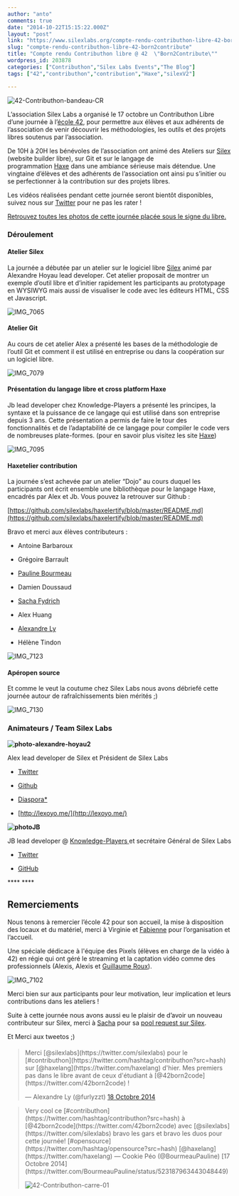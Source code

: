 ```yaml
---
author: "anto"
comments: true
date: "2014-10-22T15:15:22.000Z"
layout: "post"
link: "https://www.silexlabs.org/compte-rendu-contributhon-libre-42-born2contribute/"
slug: "compte-rendu-contributhon-libre-42-born2contribute"
title: "Compte rendu Contributhon libre @ 42  \"Born2Contribute\""
wordpress_id: 203878
categories: ["Contributhon","Silex Labs Events","The Blog"]
tags: ["42","contributhon","contribution","Haxe","silexV2"]

---
```

![42-Contributhon-bandeau-CR](https://www.silexlabs.org/wp-content/uploads/2014/10/42-Contributhon-bandeau-CR.png)

L’association Silex Labs a organisé le 17 octobre un Contributhon Libre d’une journée à l’[école 42](http://www.42.fr/), pour permettre aux élèves et aux adhérents de l’association de venir découvrir les méthodologies, les outils et des projets libres soutenus par l’association.

De 10H à 20H les bénévoles de l’association ont animé des Ateliers sur [Silex](http://www.silex.me/) (website builder libre), sur Git et sur le langage de programmation [Haxe](http://haxe.org/) dans une ambiance sérieuse mais détendue. Une vingtaine d’élèves et des adhérents de l’association ont ainsi pu s’initier ou se perfectionner à la contribution sur des projets libres.

Les vidéos réalisées pendant cette journée seront bientôt disponibles, suivez nous sur [Twitter](https://twitter.com/silexlabs) pour ne pas les rater !

[Retrouvez toutes les photos de cette journée placée sous le signe du libre.](https://www.flickr.com/photos/120854033@N02/sets/72157648887868812/)


### **Déroulement**




#### Atelier Silex


La journée a débutée par un atelier sur le logiciel libre [Silex](http://www.silex.me/) animé par Alexandre Hoyau lead developer. Cet atelier proposait de montrer un exemple d’outil libre et d’initier rapidement les participants au prototypage en WYSIWYG mais aussi de visualiser le code avec les éditeurs HTML, CSS et Javascript.



![IMG_7065](https://www.silexlabs.org/wp-content/uploads/2014/10/IMG_7065-687x687.jpg)


#### Atelier Git


Au cours de cet atelier Alex a présenté les bases de la méthodologie de l’outil Git et comment il est utilisé en entreprise ou dans la coopération sur un logiciel libre.





![IMG_7079](https://www.silexlabs.org/wp-content/uploads/2014/10/IMG_7079-687x687.jpg)


#### Présentation du langage libre et cross platform Haxe


Jb lead developer chez Knowledge-Players a présenté les principes, la syntaxe et la puissance de ce langage qui est utilisé dans son entreprise depuis 3 ans. Cette présentation a permis de faire le tour des fonctionnalités et de l’adaptabilité de ce langage pour compiler le code vers de nombreuses plate-formes. (pour en savoir plus visitez les site [Haxe](http://haxe.org/))

![IMG_7095](https://www.silexlabs.org/wp-content/uploads/2014/10/IMG_7095-687x507.jpg)




#### Haxetelier contribution


La journée s’est achevée par un atelier “Dojo” au cours duquel les participants ont écrit ensemble une bibliothèque pour le langage Haxe, encadrés par Alex et Jb. Vous pouvez la retrouver sur Github :

[https://github.com/silexlabs/haxelertify/blob/master/README.md](https://github.com/silexlabs/haxelertify/blob/master/README.md)

Bravo et merci aux élèves contributeurs :




  * Antoine Barbaroux


  * Grégoire Barrault


  * [Pauline Bourmeau](https://twitter.com/BourmeauPauline)


  * Damien Doussaud


  * [Sacha Fydrich](https://github.com/neocorp64)


  * Alex Huang


  * [Alexandre Ly](https://twitter.com/furlyzzt)


  * Hélène Tindon


![IMG_7123](https://www.silexlabs.org/wp-content/uploads/2014/10/IMG_7123-507x687.jpg)


#### Apéropen source


Et comme le veut la coutume chez Silex Labs nous avons débriefé cette journée autour de rafraîchissements bien mérités ;)

![IMG_7130](https://www.silexlabs.org/wp-content/uploads/2014/10/IMG_7130-687x515.jpg)


### **Animateurs / Team Silex Labs**


****![photo-alexandre-hoyau2](https://www.silexlabs.org/wp-content/uploads/2014/10/photo-alexandre-hoyau2.png)****

Alex lead developer de Silex et Président de Silex Labs




  * [Twitter](https://twitter.com/lexoyo)


  * [Github](https://github.com/lexoyo)


  * [Diaspora*](https://diasp.org/u/lexoyo)


  * [http://lexoyo.me/](http://lexoyo.me/)


****![photoJB](https://www.silexlabs.org/wp-content/uploads/2014/10/photoJB.png)****

JB lead developer @ [Knowledge-Players ](http://www.knowledge-players.com/)et secrétaire Général de Silex Labs




  * [Twitter](https://twitter.com/JbIPS)


  * [GitHub](https://github.com/JbIPS)


**** ****


## **Remerciements**


Nous tenons à remercier l’école 42 pour son accueil, la mise à disposition des locaux et du matériel, merci à Virginie et [Fabienne](https://twitter.com/42Fabienne) pour l’organisation et l’accueil.

Une spéciale dédicace à l'équipe des Pixels (élèves en charge de la vidéo à 42) en régie qui ont géré le streaming et la captation vidéo comme des professionnels (Alexis, Alexis et [Guillaume Roux](https://www.linkedin.com/in/rouxguillaume42)).



![IMG_7102](https://www.silexlabs.org/wp-content/uploads/2014/10/IMG_7102-687x515.jpg)

Merci bien sur aux participants pour leur motivation, leur implication et leurs contributions dans les ateliers !

Suite à cette journée nous avons aussi eu le plaisir de d’avoir un nouveau contributeur sur Silex, merci à [Sacha](https://github.com/neocorp64) pour sa [pool request sur Silex](https://github.com/silexlabs/Silex/pull/216).

Et Merci aux tweetos ;)


####




<blockquote>Merci [@silexlabs](https://twitter.com/silexlabs) pour le [#contributhon](https://twitter.com/hashtag/contributhon?src=hash) sur [@haxelang](https://twitter.com/haxelang) d'hier. Mes premiers pas dans le libre avant de ceux d'étudiant à [@42born2code](https://twitter.com/42born2code) !

— Alexandre Ly (@furlyzzt) [18 Octobre 2014](https://twitter.com/furlyzzt/status/523522033385484288)</blockquote>






<blockquote>
Very cool ce [#contributhon](https://twitter.com/hashtag/contributhon?src=hash) à [@42born2code](https://twitter.com/42born2code) avec [@silexlabs](https://twitter.com/silexlabs) bravo les gars et bravo les duos pour cette journée! [#opensource](https://twitter.com/hashtag/opensource?src=hash) [@haxelang](https://twitter.com/haxelang) — Cookie Péo (@BourmeauPauline) [17 Octobre 2014](https://twitter.com/BourmeauPauline/status/523187963443048449)



![42-Contributhon-carre-01](https://www.silexlabs.org/wp-content/uploads/2014/10/42-Contributhon-carre-01.png)
</blockquote>





